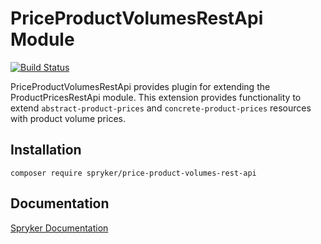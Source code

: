 # PriceProductVolumesRestApi Module
[![Build Status](https://travis-ci.org/spryker/price-product-volumes-rest-api.svg)](https://travis-ci.org/spryker/price-product-volumes-rest-api)

PriceProductVolumesRestApi provides plugin for extending the ProductPricesRestApi module.
This extension provides functionality to extend `abstract-product-prices` and `concrete-product-prices` resources with product volume prices.

## Installation

```
composer require spryker/price-product-volumes-rest-api
```

## Documentation

[Spryker Documentation](https://documentation.spryker.com/module_guide/overview.htm)
